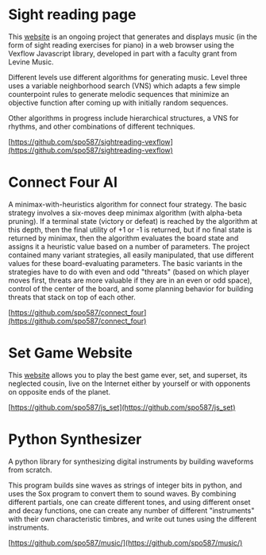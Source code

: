 # Sight reading page
This [website](https://dl.dropboxusercontent.com/u/95890750/vexflow_sightreading/home.html) is an ongoing project that generates and displays music (in the form of sight reading exercises for piano) in a web browser using the Vexflow Javascript library, developed in part with a faculty grant from Levine Music.

Different levels use different algorithms for generating music. Level three uses a variable neighborhood search (VNS) which adapts a few simple counterpoint rules to generate melodic sequences that minimize an objective function after coming up with initially random sequences.

Other algorithms in progress include hierarchical structures, a VNS for rhythms, and other combinations of different techniques.

[https://github.com/spo587/sightreading-vexflow](https://github.com/spo587/sightreading-vexflow)

# Connect Four AI
A minimax-with-heuristics algorithm for connect four strategy. The basic strategy involves a six-moves deep minimax algorithm (with alpha-beta pruning). If a terminal state (victory or defeat) is reached by the algorithm at this depth, then the final utility of +1 or -1 is returned, but if no final state is returned by minimax, then the algorithm evaluates the board state and assigns it a heuristic value based on a number of parameters. The project contained many variant strategies, all easily manipulated, that use different values for these board-evaluating parameters. The basic variants in the strategies have to do with even and odd "threats" (based on which player moves first, threats are more valuable if they are in an even or odd space), control of the center of the board, and some planning behavior for building threats that stack on top of each other.

[https://github.com/spo587/connect_four](https://github.com/spo587/connect_four)

# Set Game Website
This [website](https://fierce-headland-9954.herokuapp.com) allows you to play the best game ever, set, and superset, its neglected cousin, live on the Internet either by yourself or with opponents on opposite ends of the planet. 

[https://github.com/spo587/js_set](https://github.com/spo587/js_set)

# Python Synthesizer
A python library for synthesizing digital instruments by building waveforms from scratch. 

This program builds sine waves as strings of integer bits in python, and uses the Sox program to convert them to sound waves. By combining different partials, one can create different tones, and using different onset and decay functions, one can create any number of different "instruments" with their own characteristic timbres, and write out tunes using the different instruments.

[https://github.com/spo587/music/](https://github.com/spo587/music/)




